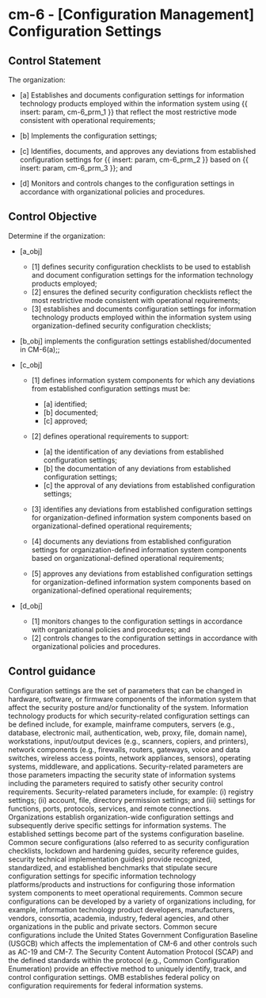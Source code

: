 # cm-6 - \[Configuration Management\] Configuration Settings

## Control Statement

The organization:

- \[a\] Establishes and documents configuration settings for information technology products employed within the information system using {{ insert: param, cm-6_prm_1 }} that reflect the most restrictive mode consistent with operational requirements;

- \[b\] Implements the configuration settings;

- \[c\] Identifies, documents, and approves any deviations from established configuration settings for {{ insert: param, cm-6_prm_2 }} based on {{ insert: param, cm-6_prm_3 }}; and

- \[d\] Monitors and controls changes to the configuration settings in accordance with organizational policies and procedures.

## Control Objective

Determine if the organization:

- \[a_obj\]

  - \[1\] defines security configuration checklists to be used to establish and document configuration settings for the information technology products employed;
  - \[2\] ensures the defined security configuration checklists reflect the most restrictive mode consistent with operational requirements;
  - \[3\] establishes and documents configuration settings for information technology products employed within the information system using organization-defined security configuration checklists;

- \[b_obj\] implements the configuration settings established/documented in CM-6(a);;

- \[c_obj\]

  - \[1\] defines information system components for which any deviations from established configuration settings must be:

    - \[a\] identified;
    - \[b\] documented;
    - \[c\] approved;

  - \[2\] defines operational requirements to support:

    - \[a\] the identification of any deviations from established configuration settings;
    - \[b\] the documentation of any deviations from established configuration settings;
    - \[c\] the approval of any deviations from established configuration settings;

  - \[3\] identifies any deviations from established configuration settings for organization-defined information system components based on organizational-defined operational requirements;
  - \[4\] documents any deviations from established configuration settings for organization-defined information system components based on organizational-defined operational requirements;
  - \[5\] approves any deviations from established configuration settings for organization-defined information system components based on organizational-defined operational requirements;

- \[d_obj\]

  - \[1\] monitors changes to the configuration settings in accordance with organizational policies and procedures; and
  - \[2\] controls changes to the configuration settings in accordance with organizational policies and procedures.

## Control guidance

Configuration settings are the set of parameters that can be changed in hardware, software, or firmware components of the information system that affect the security posture and/or functionality of the system. Information technology products for which security-related configuration settings can be defined include, for example, mainframe computers, servers (e.g., database, electronic mail, authentication, web, proxy, file, domain name), workstations, input/output devices (e.g., scanners, copiers, and printers), network components (e.g., firewalls, routers, gateways, voice and data switches, wireless access points, network appliances, sensors), operating systems, middleware, and applications. Security-related parameters are those parameters impacting the security state of information systems including the parameters required to satisfy other security control requirements. Security-related parameters include, for example: (i) registry settings; (ii) account, file, directory permission settings; and (iii) settings for functions, ports, protocols, services, and remote connections. Organizations establish organization-wide configuration settings and subsequently derive specific settings for information systems. The established settings become part of the systems configuration baseline. Common secure configurations (also referred to as security configuration checklists, lockdown and hardening guides, security reference guides, security technical implementation guides) provide recognized, standardized, and established benchmarks that stipulate secure configuration settings for specific information technology platforms/products and instructions for configuring those information system components to meet operational requirements. Common secure configurations can be developed by a variety of organizations including, for example, information technology product developers, manufacturers, vendors, consortia, academia, industry, federal agencies, and other organizations in the public and private sectors. Common secure configurations include the United States Government Configuration Baseline (USGCB) which affects the implementation of CM-6 and other controls such as AC-19 and CM-7. The Security Content Automation Protocol (SCAP) and the defined standards within the protocol (e.g., Common Configuration Enumeration) provide an effective method to uniquely identify, track, and control configuration settings. OMB establishes federal policy on configuration requirements for federal information systems.
